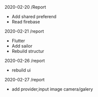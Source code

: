 2020-02-20
/Report
- Add shared preferend
- Read firebase

2020-02-21
/report
- Flutter
- Add sailor
- Rebuild structur

2020-02-26
/report
- rebuild ui

2020-02-27
/report
- add provider,input image camera/galery


